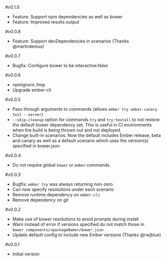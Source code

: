 #v0.1.0
- Feature: Support npm dependencies as well as bower
- Feature: Improved results output

#v0.0.8
- Feature: Support devDependencies in scenarios (Thanks @martndemus)
 
#v0.0.7
- Bugfix: Configure bower to be interactive:false

#v0.0.6
- npmignore /tmp
- Upgrade ember-cli

#v0.0.5
- Pass through arguments to commands (allows `ember try ember-canary test --server`)
- `--skip-cleanup` option for commands `try` and `try:testall` to not restore the default bower dependency set. This is useful in CI environments when the build is being thrown out and not deployed.
- Change built-in scenarios: Now the default includes Ember release, beta and canary as well as a default scenario which uses the version(s) specified in bower.json

#v0.0.4
- Do not require global `bower` or `ember` commands.

#v0.0.3
- Bugfix: `ember try` was always returning non-zero
- Can now specify resolutions under each scenario
- Remove runtime dependency on `ember-cli`
- Remove dependency on git

#v0.0.2
- Make use of bower resolutions to avoid prompts during install
- Warn instead of error if versions specified do not match those in `bower_components/<packageName>/bower.json`
- Update default config to include new Ember versions (Thanks @rwjblue)

#v0.0.1
- Initial version

